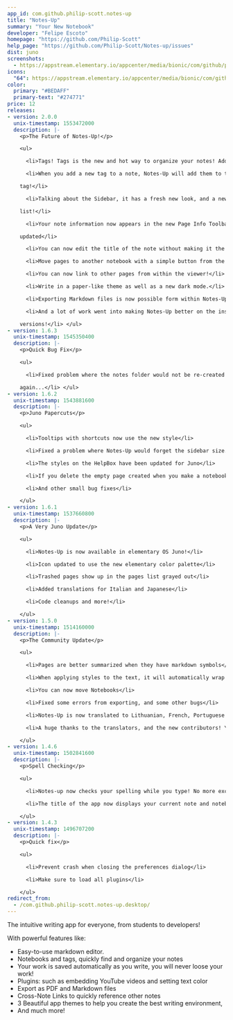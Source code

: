 ```yaml
---
app_id: com.github.philip-scott.notes-up
title: "Notes-Up"
summary: "Your New Notebook"
developer: "Felipe Escoto"
homepage: "https://github.com/Philip-Scott"
help_page: "https://github.com/Philip-Scott/Notes-up/issues"
dist: juno
screenshots:
  - https://appstream.elementary.io/appcenter/media/bionic/com/github/philip-scott.notes-up/98901428BDF85D07F2F1851F01408C72/screenshots/image-1_orig.png
icons:
  "64": https://appstream.elementary.io/appcenter/media/bionic/com/github/philip-scott.notes-up/98901428BDF85D07F2F1851F01408C72/icons/64x64/com.github.philip-scott.notes-up_com.github.philip-scott.notes-up.png
color:
  primary: "#BEDAFF"
  primary-text: "#274771"
price: 12
releases:
- version: 2.0.0
  unix-timestamp: 1553472000
  description: |-
    <p>The Future of Notes-Up!</p>

    <ul>

      <li>Tags! Tags is the new and hot way to organize your notes! Add them from the new Page Info toolbar!</li>

      <li>When you add a new tag to a note, Notes-Up will add them to the Sidebar to quickly filter all notes using the

    tag!</li>

      <li>Talking about the Sidebar, it has a fresh new look, and a new All Notes button to show all your notes in the pages

    list!</li>

      <li>Your note information now appears in the new Page Info Toolbar. It shows where is it and when it was created and

    updated</li>

      <li>You can now edit the title of the note without making it the first line of the file from the Page Info Toolbar!</li>

      <li>Move pages to another notebook with a simple button from the Page Info Toolbar</li>

      <li>You can now link to other pages from within the viewer!</li>

      <li>Write in a paper-like theme as well as a new dark mode.</li>

      <li>Exporting Markdown files is now possible form within Notes-Up!</li>

      <li>And a lot of work went into making Notes-Up better on the inside! This will speed up the development of future

    versions!</li> </ul>
- version: 1.6.3
  unix-timestamp: 1545350400
  description: |-
    <p>Quick Bug Fix</p>

    <ul>

      <li>Fixed problem where the notes folder would not be re-created if it was deleted, preventing the app from opening

    again...</li> </ul>
- version: 1.6.2
  unix-timestamp: 1543881600
  description: |-
    <p>Juno Papercuts</p>

    <ul>

      <li>Tooltips with shortcuts now use the new style</li>

      <li>Fixed a problem where Notes-Up would forget the sidebar size.</li>

      <li>The styles on the HelpBox have been updated for Juno</li>

      <li>If you delete the empty page created when you make a notebook, it will not re-appear</li>

      <li>And other small bug fixes</li>

    </ul>
- version: 1.6.1
  unix-timestamp: 1537660800
  description: |-
    <p>A Very Juno Update</p>

    <ul>

      <li>Notes-Up is now available in elementary OS Juno!</li>

      <li>Icon updated to use the new elementary color palette</li>

      <li>Trashed pages show up in the pages list grayed out</li>

      <li>Added translations for Italian and Japanese</li>

      <li>Code cleanups and more!</li>

    </ul>
- version: 1.5.0
  unix-timestamp: 1514160000
  description: |-
    <p>The Community Update</p>

    <ul>

      <li>Pages are better summarized when they have markdown symbols</li>

      <li>When applying styles to the text, it will automatically wrap around it properly</li>

      <li>You can now move Notebooks</li>

      <li>Fixed some errors from exporting, and some other bugs</li>

      <li>Notes-Up is now translated to Lithuanian, French, Portuguese and Czech!</li>

      <li>A huge thanks to the translators, and the new contributors! You guys rock!</li>

    </ul>
- version: 1.4.6
  unix-timestamp: 1502841600
  description: |-
    <p>Spell Checking</p>

    <ul>

      <li>Notes-up now checks your spelling while you type! No more excuses for misspelled words in your homework ;)</li>

      <li>The title of the app now displays your current note and notebook</li>

    </ul>
- version: 1.4.3
  unix-timestamp: 1496707200
  description: |-
    <p>Quick fix</p>

    <ul>

      <li>Prevent crash when closing the preferences dialog</li>

      <li>Make sure to load all plugins</li>

    </ul>
redirect_from:
  - /com.github.philip-scott.notes-up.desktop/
---
```


<p>The intuitive writing app for everyone, from students to developers!</p>
<p>With powerful features like:</p>
<ul>
  <li>Easy-to-use markdown editor.</li>
  <li>Notebooks and tags, quickly find and organize your notes</li>
  <li>Your work is saved automatically as you write, you will never loose your work!</li>
  <li>Plugins: such as embedding YouTube videos and setting text color</li>
  <li>Export as PDF and Markdown files</li>
  <li>Cross-Note Links to quickly reference other notes</li>
  <li>3 Beautiful app themes to help you create the best writing environment,</li>
  <li>And much more!</li>
</ul>